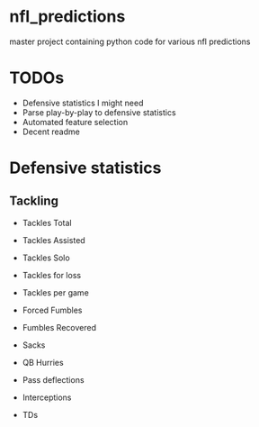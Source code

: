 # nfl_predictions
master project containing python code for various nfl predictions

# TODOs 
- Defensive statistics I might need
- Parse play-by-play to defensive statistics
- Automated feature selection
- Decent readme

# Defensive statistics
## Tackling
- Tackles Total
- Tackles Assisted
- Tackles Solo
- Tackles for loss
- Tackles per game

- Forced Fumbles
- Fumbles Recovered
- Sacks 
- QB Hurries
  
- Pass deflections
- Interceptions
- TDs
